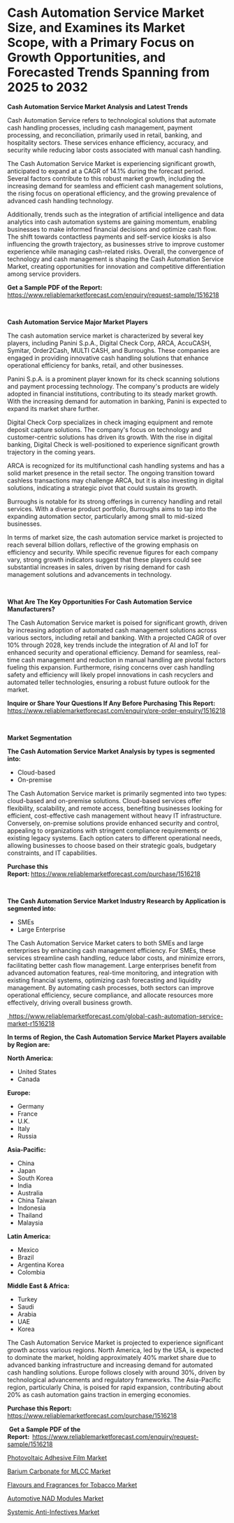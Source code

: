 <p><h1>Cash Automation Service Market Size, and Examines its Market Scope, with a Primary Focus on Growth Opportunities, and Forecasted Trends Spanning from 2025 to 2032</h1></p><p><strong>Cash Automation Service Market Analysis and Latest Trends</strong></p>
<p><p>Cash Automation Service refers to technological solutions that automate cash handling processes, including cash management, payment processing, and reconciliation, primarily used in retail, banking, and hospitality sectors. These services enhance efficiency, accuracy, and security while reducing labor costs associated with manual cash handling. </p><p>The Cash Automation Service Market is experiencing significant growth, anticipated to expand at a CAGR of 14.1% during the forecast period. Several factors contribute to this robust market growth, including the increasing demand for seamless and efficient cash management solutions, the rising focus on operational efficiency, and the growing prevalence of advanced cash handling technology.</p><p>Additionally, trends such as the integration of artificial intelligence and data analytics into cash automation systems are gaining momentum, enabling businesses to make informed financial decisions and optimize cash flow. The shift towards contactless payments and self-service kiosks is also influencing the growth trajectory, as businesses strive to improve customer experience while managing cash-related risks. Overall, the convergence of technology and cash management is shaping the Cash Automation Service Market, creating opportunities for innovation and competitive differentiation among service providers.</p></p>
<p><strong>Get a Sample PDF of the Report:&nbsp;</strong> <a href="https://www.reliablemarketforecast.com/enquiry/request-sample/1516218?utm_campaign=1875&utm_medium=2&utm_source=Github&utm_content=ia&utm_term=29032025&utm_id=cash-automation-service">https://www.reliablemarketforecast.com/enquiry/request-sample/1516218</a></p>
<p>&nbsp;</p>
<p><strong>Cash Automation Service Major Market Players</strong></p>
<p><p>The cash automation service market is characterized by several key players, including Panini S.p.A., Digital Check Corp, ARCA, AccuCASH, Symitar, Order2Cash, MULTI CASH, and Burroughs. These companies are engaged in providing innovative cash handling solutions that enhance operational efficiency for banks, retail, and other businesses.</p><p>Panini S.p.A. is a prominent player known for its check scanning solutions and payment processing technology. The company's products are widely adopted in financial institutions, contributing to its steady market growth. With the increasing demand for automation in banking, Panini is expected to expand its market share further.</p><p>Digital Check Corp specializes in check imaging equipment and remote deposit capture solutions. The company's focus on technology and customer-centric solutions has driven its growth. With the rise in digital banking, Digital Check is well-positioned to experience significant growth trajectory in the coming years.</p><p>ARCA is recognized for its multifunctional cash handling systems and has a solid market presence in the retail sector. The ongoing transition toward cashless transactions may challenge ARCA, but it is also investing in digital solutions, indicating a strategic pivot that could sustain its growth.</p><p>Burroughs is notable for its strong offerings in currency handling and retail services. With a diverse product portfolio, Burroughs aims to tap into the expanding automation sector, particularly among small to mid-sized businesses.</p><p>In terms of market size, the cash automation service market is projected to reach several billion dollars, reflective of the growing emphasis on efficiency and security. While specific revenue figures for each company vary, strong growth indicators suggest that these players could see substantial increases in sales, driven by rising demand for cash management solutions and advancements in technology.</p></p>
<p>&nbsp;</p>
<p><strong>What Are The Key Opportunities For Cash Automation Service Manufacturers?</strong></p>
<p><p>The Cash Automation Service market is poised for significant growth, driven by increasing adoption of automated cash management solutions across various sectors, including retail and banking. With a projected CAGR of over 10% through 2028, key trends include the integration of AI and IoT for enhanced security and operational efficiency. Demand for seamless, real-time cash management and reduction in manual handling are pivotal factors fueling this expansion. Furthermore, rising concerns over cash handling safety and efficiency will likely propel innovations in cash recyclers and automated teller technologies, ensuring a robust future outlook for the market.</p></p>
<p><strong>Inquire or Share Your Questions If Any Before Purchasing This Report:</strong> <a href="https://www.reliablemarketforecast.com/enquiry/pre-order-enquiry/1516218?utm_campaign=1875&utm_medium=2&utm_source=Github&utm_content=ia&utm_term=29032025&utm_id=cash-automation-service">https://www.reliablemarketforecast.com/enquiry/pre-order-enquiry/1516218</a></p>
<p>&nbsp;</p>
<p><strong>Market Segmentation</strong></p>
<p><strong>The Cash Automation Service Market Analysis by types is segmented into:</strong></p>
<p><ul><li>Cloud-based</li><li>On-premise</li></ul></p>
<p><p>The Cash Automation Service market is primarily segmented into two types: cloud-based and on-premise solutions. Cloud-based services offer flexibility, scalability, and remote access, benefiting businesses looking for efficient, cost-effective cash management without heavy IT infrastructure. Conversely, on-premise solutions provide enhanced security and control, appealing to organizations with stringent compliance requirements or existing legacy systems. Each option caters to different operational needs, allowing businesses to choose based on their strategic goals, budgetary constraints, and IT capabilities.</p></p>
<p><strong>Purchase this Report:&nbsp;</strong><a href="https://www.reliablemarketforecast.com/purchase/1516218?utm_campaign=1875&utm_medium=2&utm_source=Github&utm_content=ia&utm_term=29032025&utm_id=cash-automation-service">https://www.reliablemarketforecast.com/purchase/1516218</a></p>
<p>&nbsp;</p>
<p><strong>The Cash Automation Service Market Industry Research by Application is segmented into:</strong></p>
<p><ul><li>SMEs</li><li>Large Enterprise</li></ul></p>
<p><p>The Cash Automation Service Market caters to both SMEs and large enterprises by enhancing cash management efficiency. For SMEs, these services streamline cash handling, reduce labor costs, and minimize errors, facilitating better cash flow management. Large enterprises benefit from advanced automation features, real-time monitoring, and integration with existing financial systems, optimizing cash forecasting and liquidity management. By automating cash processes, both sectors can improve operational efficiency, secure compliance, and allocate resources more effectively, driving overall business growth.</p></p>
<p><a href="https://www.reliablemarketforecast.com/global-cash-automation-service-market-r1516218?utm_campaign=1875&utm_medium=2&utm_source=Github&utm_content=ia&utm_term=29032025&utm_id=cash-automation-service">&nbsp;https://www.reliablemarketforecast.com/global-cash-automation-service-market-r1516218</a></p>
<p><strong>In terms of Region, the Cash Automation Service Market Players available by Region are:</strong></p>
<p>
    <p> <strong> North America: </strong>
        <ul>
            <li>United States</li>
            <li>Canada</li>
        </ul>
        </p> 
    <p> <strong> Europe: </strong>
        <ul>
            <li>Germany</li>
            <li>France</li>
            <li>U.K.</li>
            <li>Italy</li>
            <li>Russia</li>
        </ul>
        </p> 
    <p> <strong> Asia-Pacific: </strong>
        <ul>
            <li>China</li>
            <li>Japan</li>
            <li>South Korea</li>
            <li>India</li>
            <li>Australia</li>
            <li>China Taiwan</li>
            <li>Indonesia</li>
            <li>Thailand</li>
            <li>Malaysia</li>
        </ul>
        </p> 
    <p> <strong> Latin America: </strong>
        <ul>
            <li>Mexico</li>
            <li>Brazil</li>
            <li>Argentina Korea</li>
            <li>Colombia</li>
        </ul>
        </p> 
    <p> <strong> Middle East & Africa: </strong>
        <ul>
            <li>Turkey</li>
            <li>Saudi</li>
            <li>Arabia</li>
            <li>UAE</li>
            <li>Korea</li>
        </ul>
    </p>
    </p>
<p><p>The Cash Automation Service Market is projected to experience significant growth across various regions. North America, led by the USA, is expected to dominate the market, holding approximately 40% market share due to advanced banking infrastructure and increasing demand for automated cash handling solutions. Europe follows closely with around 30%, driven by technological advancements and regulatory frameworks. The Asia-Pacific region, particularly China, is poised for rapid expansion, contributing about 20% as cash automation gains traction in emerging economies.</p></p>
<p><strong>Purchase this Report: </strong><a href="https://www.reliablemarketforecast.com/purchase/1516218?utm_campaign=1875&utm_medium=2&utm_source=Github&utm_content=ia&utm_term=29032025&utm_id=cash-automation-service">https://www.reliablemarketforecast.com/purchase/1516218</a></p>
<p>&nbsp;<strong>Get a Sample PDF of the Report:&nbsp;&nbsp;</strong><a href="https://www.reliablemarketforecast.com/enquiry/request-sample/1516218?utm_campaign=1875&utm_medium=2&utm_source=Github&utm_content=ia&utm_term=29032025&utm_id=cash-automation-service">https://www.reliablemarketforecast.com/enquiry/request-sample/1516218</a></p>
<p><strong></strong></p>
<p><p><a href="https://github.com/rentzszaszjn/Market-Research-Report-List-1/blob/main/photovoltaic-adhesive-film-market.md?utm_campaign=1875&utm_medium=2&utm_source=Github&utm_content=ia&utm_term=29032025&utm_id=cash-automation-service">Photovoltaic Adhesive Film Market</a></p><p><a href="https://github.com/sitarzerpa3d/Market-Research-Report-List-1/blob/main/barium-carbonate-for-mlcc-market.md?utm_campaign=1875&utm_medium=2&utm_source=Github&utm_content=ia&utm_term=29032025&utm_id=cash-automation-service">Barium Carbonate for MLCC Market</a></p><p><a href="https://github.com/ziringebrur1/Market-Research-Report-List-1/blob/main/flavours-and-fragrances-for-tobacco-market.md?utm_campaign=1875&utm_medium=2&utm_source=Github&utm_content=ia&utm_term=29032025&utm_id=cash-automation-service">Flavours and Fragrances for Tobacco Market</a></p><p><a href="https://github.com/kevoncesya4j/Market-Research-Report-List-1/blob/main/automotive-nad-modules-market.md?utm_campaign=1875&utm_medium=2&utm_source=Github&utm_content=ia&utm_term=29032025&utm_id=cash-automation-service">Automotive NAD Modules Market</a></p><p><a href="https://github.com/perbetpereir/Market-Research-Report-List-1/blob/main/systemic-anti-infectives-market.md?utm_campaign=1875&utm_medium=2&utm_source=Github&utm_content=ia&utm_term=29032025&utm_id=cash-automation-service">Systemic Anti-Infectives Market</a></p></p>